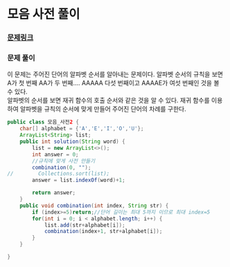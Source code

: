 # 모음 사전 풀이

### [문제링크](https://school.programmers.co.kr/learn/courses/30/lessons/84512)

### 문제 풀이
이 문제는 주어진 단어의 알파벳 순서를 알아내는 문제이다.
알파벳 순서의 규칙을 보면 A가 첫 번째 AA가 두 번째.... AAAAA 다섯 번째이고 AAAAE가 여섯 번째인 것을 볼 수 있다. </br>
알파벳의 순서를 보면 재귀 함수의 호출 순서와 같은 것을 알 수 있다. 재귀 함수를 이용하여 알파벳을 규칙의 순서에 맞게 만들어 주어진 단어의 차례를 구한다. </br>


```java
public class 모음_사전2 {
    char[] alphabet = {'A','E','I','O','U'};
    ArrayList<String> list;
    public int solution(String word) {
        list = new ArrayList<>();
        int answer = 0;
        //규칙에 맞게 사전 만들기
        combination(0, "");
//        Collections.sort(list);
        answer = list.indexOf(word)+1;

        return answer;
    }
    public void combination(int index, String str) {
        if (index>=5)return;//단어 길이는 최대 5까지 이므로 최대 index=5
        for(int i = 0; i < alphabet.length; i++) {
            list.add(str+alphabet[i]);
            combination(index+1, str+alphabet[i]);
        }
    }

}

```